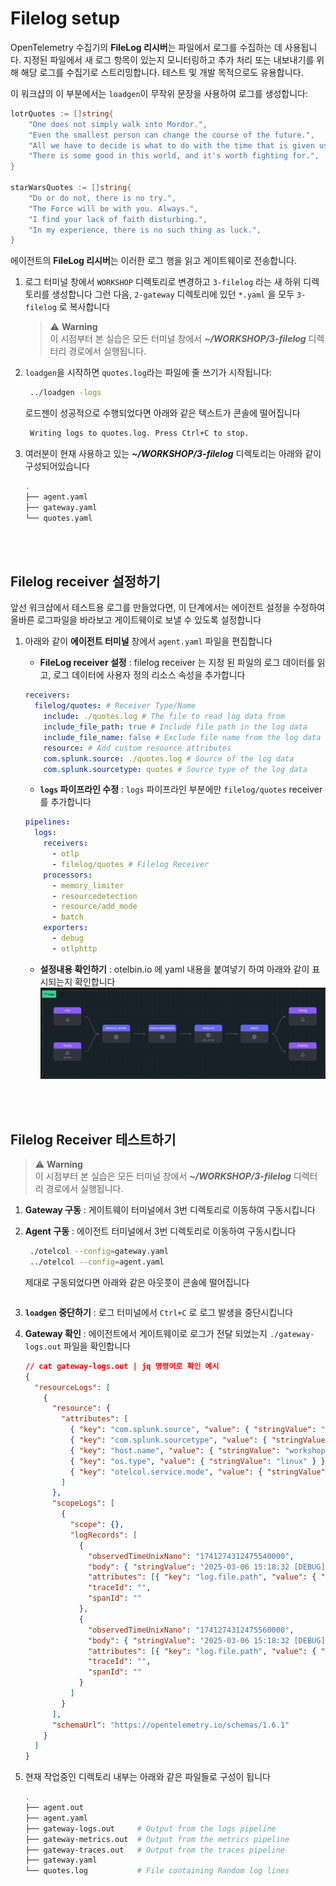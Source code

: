 # Filelog setup

OpenTelemetry 수집기의 **FileLog 리시버**는 파일에서 로그를 수집하는 데 사용됩니다.
지정된 파일에서 새 로그 항목이 있는지 모니터링하고 추가 처리 또는 내보내기를 위해 해당 로그를 수집기로 스트리밍합니다. 테스트 및 개발 목적으로도 유용합니다.

이 워크샵의 이 부분에서는 `loadgen`이 무작위 문장을 사용하여 로그를 생성합니다:

```go
lotrQuotes := []string{
    "One does not simply walk into Mordor.",
    "Even the smallest person can change the course of the future.",
    "All we have to decide is what to do with the time that is given us.",
    "There is some good in this world, and it's worth fighting for.",
}

starWarsQuotes := []string{
    "Do or do not, there is no try.",
    "The Force will be with you. Always.",
    "I find your lack of faith disturbing.",
    "In my experience, there is no such thing as luck.",
}
```

에이전트의 **FileLog 리시버**는 이러한 로그 행을 읽고 게이트웨이로 전송합니다.

1. 로그 터미널 창에서 `WORKSHOP` 디렉토리로 변경하고 `3-filelog` 라는 새 하위 디렉토리를 생성합니다
   그런 다음, `2-gateway` 디렉토리에 있던 `*.yaml` 을 모두 `3-filelog` 로 복사합니다

   > ⚠️ **Warning** <br>
   > 이 시점부터 본 실습은 모든 터미널 창에서 **_~/WORKSHOP/3-filelog_** 디렉터리 경로에서 실행됩니다.

2. `loadgen`을 시작하면 `quotes.log`라는 파일에 줄 쓰기가 시작됩니다:

   ```bash
    ../loadgen -logs
   ```

   로드젠이 성공적으로 수행되었다면 아래와 같은 텍스트가 콘솔에 떨어집니다

   ```bash
    Writing logs to quotes.log. Press Ctrl+C to stop.
   ```

3. 여러분이 현재 사용하고 있는 **_~/WORKSHOP/3-filelog_** 디렉토리는 아래와 같이 구성되어있습니다
   ```bash
   .
   ├── agent.yaml
   ├── gateway.yaml
   └── quotes.yaml
   ```

<br>
<br>

## Filelog receiver 설정하기

앞선 워크샵에서 테스트용 로그를 만들었다면, 이 단계에서는 에이전트 설정을 수정하여 올바른 로그파일을 바라보고 게이트웨이로 보낼 수 있도록 설정합니다

1. 아래와 같이 **에이전트 터미널** 창에서 `agent.yaml` 파일을 편집합니다

   - **FileLog receiver 설정** : filelog receiver 는 지정 된 파일의 로그 데이터를 읽고, 로그 데이터에 사용자 정의 리소스 속성을 추가합니다

   ```yaml
   receivers:
     filelog/quotes: # Receiver Type/Name
       include: ./quotes.log # The file to read log data from
       include_file_path: true # Include file path in the log data
       include_file_name: false # Exclude file name from the log data
       resource: # Add custom resource attributes
       com.splunk.source: ./quotes.log # Source of the log data
       com.splunk.sourcetype: quotes # Source type of the log data
   ```

   - **`logs` 파이프라인 수정** : `logs` 파이프라인 부분에만 `filelog/quotes` receiver 를 추가합니다

   ```yaml
   pipelines:
     logs:
       receivers:
         - otlp
         - filelog/quotes # Filelog Receiver
       processors:
         - memory_limiter
         - resourcedetection
         - resource/add_mode
         - batch
       exporters:
         - debug
         - otlphttp
   ```

   - **설정내용 확인하기** : otelbin.io 에 yaml 내용을 붙여넣기 하여 아래와 같이 표시되는지 확인합니다
     ![](../../images/3-3-filelog.jpg)

<br>
<br>

## Filelog Receiver 테스트하기

> ⚠️ **Warning** <br>
> 이 시점부터 본 실습은 모든 터미널 창에서 **_~/WORKSHOP/3-filelog_** 디렉터리 경로에서 실행됩니다.

1. **Gateway 구동** : 게이트웨이 터미널에서 3번 디렉토리로 이동하여 구동시킵니다
2. **Agent 구동** : 에이전트 터미널에서 3번 디렉토리로 이동하여 구동시킵니다

   ```bash
    ./otelcol --config=gateway.yaml
    ../otelcol --config=agent.yaml
   ```

   제대로 구동되었다면 아래와 같은 아웃풋이 콘솔에 떨어집니다

   ```bash

   ```

3. **`loadgen` 중단하기** : 로그 터미널에서 `Ctrl+C` 로 로그 발생을 중단시킵니다
4. **Gateway 확인** : 에이전트에서 게이트웨이로 로그가 전달 되었는지 `./gateway-logs.out` 파일을 확인합니다
   ```json
   // cat gateway-logs.out | jq 명령어로 확인 예시
   {
     "resourceLogs": [
       {
         "resource": {
           "attributes": [
             { "key": "com.splunk.source", "value": { "stringValue": "./quotes.log" } },
             { "key": "com.splunk.sourcetype", "value": { "stringValue": "quotes" } },
             { "key": "host.name", "value": { "stringValue": "workshop-instance" } },
             { "key": "os.type", "value": { "stringValue": "linux" } },
             { "key": "otelcol.service.mode", "value": { "stringValue": "gateway" } }
           ]
         },
         "scopeLogs": [
           {
             "scope": {},
             "logRecords": [
               {
                 "observedTimeUnixNano": "1741274312475540000",
                 "body": { "stringValue": "2025-03-06 15:18:32 [DEBUG] - All we have to decide is what to do with the time that is given us. LOTR" },
                 "attributes": [{ "key": "log.file.path", "value": { "stringValue": "quotes.log" } }],
                 "traceId": "",
                 "spanId": ""
               },
               {
                 "observedTimeUnixNano": "1741274312475560000",
                 "body": { "stringValue": "2025-03-06 15:18:32 [DEBUG] - Your focus determines your reality. SW" },
                 "attributes": [{ "key": "log.file.path", "value": { "stringValue": "quotes.log" } }],
                 "traceId": "",
                 "spanId": ""
               }
             ]
           }
         ],
         "schemaUrl": "https://opentelemetry.io/schemas/1.6.1"
       }
     ]
   }
   ```
5. 현재 작업중인 디렉토리 내부는 아래와 같은 파일들로 구성이 됩니다
   ```bash
   .
   ├── agent.out
   ├── agent.yaml
   ├── gateway-logs.out     # Output from the logs pipeline
   ├── gateway-metrics.out  # Output from the metrics pipeline
   ├── gateway-traces.out   # Output from the traces pipeline
   ├── gateway.yaml
   └── quotes.log           # File containing Random log lines
   ```
